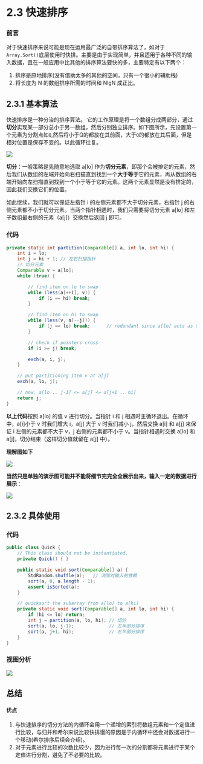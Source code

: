 # 2.3 快速排序

### 前言

对于快速排序来说可能是现在运用最广泛的自带排序算法了，如对于`Array.Sort()`底层使用时快排。主要是由于实现简单，并且适用于各种不同的输入数据，且在一般应用中比其他的排序算法要快的多，主要特定有以下两个：

1. 排序是原地排序(没有借助太多的其他的空间，只有一个很小的辅助栈)
2. 将长度为 N 的数组排序所需的时间和 NlgN 成正比。



## 2.3.1 基本算法

快速排序是一种分治的排序算法。 它的工作原理是将一个数组分成两部分，通过**切分**实现某一部分总小于另一数组，然后分别独立排序。如下图所示，先设置第一个元素为分割点如`Q`,然后将小于Q的都放在其前面，大于`Q`的都放在其后面，但是相对位置是保存不变的。以此循环往复。

![](http://maycope.cn/Sorting/quick1.png)



**切分**：一般策略是先随意地选取 a[lo] 作为**切分元素**，即那个会被排定的元素，然后我们从数组的左端开始向右扫描直到找到一个**大于等于**它的元素，再从数组的右端开始向左扫描直到找到一个小于等于它的元素。这两个元素显然是没有排定的，因此我们交换它们的位置。

如此继续，我们就可以保证左指针 i 的左侧元素都不大于切分元素，右指针 j 的右侧元素都不小于切分元素。当两个指针相遇时，我们只需要将切分元素 a[lo] 和左子数组最右侧的元素（a[j]）交换然后返回 j 即可。

### 代码

```java
private static int partition(Comparable[] a, int lo, int hi) {
    int i = lo;
    int j = hi + 1; // 左右扫描指针
    // 切分元素
    Comparable v = a[lo];
    while (true) { 

        // find item on lo to swap
        while (less(a[++i], v)) {
            if (i == hi) break;
        }

        // find item on hi to swap
        while (less(v, a[--j])) {
            if (j == lo) break;      // redundant since a[lo] acts as sentinel
        }

        // check if pointers cross
        if (i >= j) break;

        exch(a, i, j);
    }

    // put partitioning item v at a[j]
    exch(a, lo, j);

    // now, a[lo .. j-1] <= a[j] <= a[j+1 .. hi]
    return j;
}
```

**以上代码**按照 a[lo] 的值 v 进行切分。当指针 i 和 j 相遇时主循环退出。在循环中，a[i]小于 v 时我们增大 i，a[j] 大于 v 时我们减小 j，然后交换 a[i] 和 a[j] 来保证 i 左侧的元素都不大于 v，j 右侧的元素都不小于 v。当指针相遇时交换 a[lo] 和 a[j]，切分结束（这样切分值就留在 a[j] 中）。

**理解图如下**

![](http://maycope.cn/Sorting/quick3.png)

**当然只是单独的演示图可能并不能将细节完完全全展示出来，输入一定的数据进行展示**：

![](http://maycope.cn/Sorting/quick4.png)



## 2.3.2 具体使用

### 代码

```java
public class Quick {
    // This class should not be instantiated.
    private Quick() { }

    public static void sort(Comparable[] a) {
        StdRandom.shuffle(a);   // 消除对输入的依赖
        sort(a, 0, a.length - 1);
        assert isSorted(a);
    }

    // quicksort the subarray from a[lo] to a[hi]
    private static void sort(Comparable[] a, int lo, int hi) { 
        if (hi <= lo) return;
        int j = partition(a, lo, hi); // 切分
        sort(a, lo, j-1);			  // 左半部分排序
        sort(a, j+1, hi);			  // 右半部分排序
    }
}
```

### 视图分析

![](http://maycope.cn/Sorting/quick2.png)

## 总结

#### 优点

1. 与快速排序的切分方法的内循环会用一个递增的索引将数组元素和一个定值进行比较，与归并和希尔来说比较快排慢的原因是于内循环中还会对数据进行一个移动(希尔排序后续会介绍)。
2. 对于元素进行比较的次数比较少，因为进行每一次的分割都将元素进行于某个定值进行分割，避免了不必要的比较。

